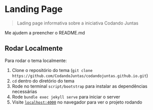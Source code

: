 # Landing Page

> Lading page informativa sobre a iniciativa Codando Juntas

Me ajudem a preencher o README.md

## Rodar Localmente

Para rodar o tema localmente:

1. Clone o repositório do tema (`git clone https://github.com/CodandoJuntas/codandojuntas.github.io.git`)
2. `cd` dentro do diretório do tema
3. Rode no terminal `script/bootstrap` para instalar as dependências necessárias
4. Rode `bundle exec jekyll serve` para iniciar o server
5. Visite [`localhost:4000`](http://localhost:4000) no navegador para ver o projeto rodando